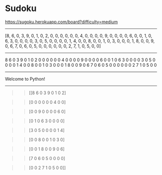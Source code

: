 # Sudoku

https://sugoku.herokuapp.com/board?difficulty=medium

---

[8, 6, 0, 3, 9, 0, 1, 0, 2, 0, 0, 0, 0, 0, 0, 4, 0, 0, 0, 0, 9, 0, 0, 0, 0, 6, 0, 0, 1, 0, 6, 3, 0, 0, 0, 0, 3, 0, 5, 0, 0, 0, 0, 1, 4, 0, 0, 8, 0, 0, 1, 0, 3, 0, 0, 0, 1, 8, 0, 0, 9, 0, 6, 7, 0, 6, 0, 5, 0, 0, 0, 0, 0, 0, 2, 7, 1, 0, 5, 0, 0]

---

8 6 0 3 9 0 1 0 2 0 0 0 0 0 0 4 0 0 0 0 9 0 0 0 0 6 0 0 1 0 6 3 0 0 0 0 3 0 5 0 0 0 0 1 4 0 0 8 0 0 1 0 3 0 0 0 1 8 0 0 9 0 6 7 0 6 0 5 0 0 0 0 0 0 2 7 1 0 5 0 0

---

Welcome to Python!

---

>> [[8 6 0 3 9 0 1 0 2]

>>  [0 0 0 0 0 0 4 0 0]
 
>>  [0 0 9 0 0 0 0 6 0]
 
>>  [0 1 0 6 3 0 0 0 0]
 
>>  [3 0 5 0 0 0 0 1 4]
 
>>  [0 0 8 0 0 1 0 3 0]
 
>>  [0 0 1 8 0 0 9 0 6]
 
>>  [7 0 6 0 5 0 0 0 0]
 
>>  [0 0 2 7 1 0 5 0 0]]
